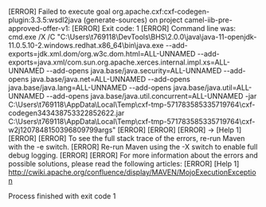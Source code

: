 
[ERROR] Failed to execute goal org.apache.cxf:cxf-codegen-plugin:3.3.5:wsdl2java (generate-sources) on project camel-iib-pre-approved-offer-v1: 
[ERROR] Exit code: 1
[ERROR] Command line was: cmd.exe /X /C "C:\Users\t769118\DevTools\BHS\2.0.0\java\java-11-openjdk-11.0.5.10-2.windows.redhat.x86_64\bin\java.exe --add-exports=jdk.xml.dom/org.w3c.dom.html=ALL-UNNAMED --add-exports=java.xml/com.sun.org.apache.xerces.internal.impl.xs=ALL-UNNAMED --add-opens java.base/java.security=ALL-UNNAMED --add-opens java.base/java.net=ALL-UNNAMED --add-opens java.base/java.lang=ALL-UNNAMED --add-opens java.base/java.util=ALL-UNNAMED --add-opens java.base/java.util.concurrent=ALL-UNNAMED -jar C:\Users\t769118\AppData\Local\Temp\cxf-tmp-571783585335719764\cxf-codegen343438753322852622.jar C:\Users\t769118\AppData\Local\Temp\cxf-tmp-571783585335719764\cxf-w2j1207848150396809799args"
[ERROR] 
[ERROR] 
[ERROR] -> [Help 1]
[ERROR] 
[ERROR] To see the full stack trace of the errors, re-run Maven with the -e switch.
[ERROR] Re-run Maven using the -X switch to enable full debug logging.
[ERROR] 
[ERROR] For more information about the errors and possible solutions, please read the following articles:
[ERROR] [Help 1] http://cwiki.apache.org/confluence/display/MAVEN/MojoExecutionException

Process finished with exit code 1
